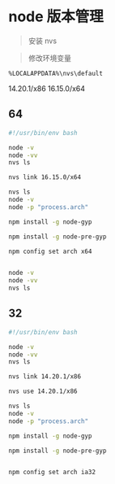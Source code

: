 # node 版本管理

> 安装 nvs

> 修改环境变量

`%LOCALAPPDATA%\nvs\default`

14.20.1/x86
16.15.0/x64

## 64

```sh
#!/usr/bin/env bash

node -v
node -vv
nvs ls

nvs link 16.15.0/x64

nvs ls
node -v
node -p "process.arch"

npm install -g node-gyp

npm install -g node-pre-gyp

npm config set arch x64


node -v
node -vv
nvs ls

```

## 32

```sh
#!/usr/bin/env bash

node -v
node -vv
nvs ls

nvs link 14.20.1/x86

nvs use 14.20.1/x86

nvs ls
node -v
node -p "process.arch"

npm install -g node-gyp

npm install -g node-pre-gyp


npm config set arch ia32
```

